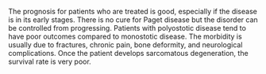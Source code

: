 The prognosis for patients who are treated is good, especially if the disease is in its early stages. There is no cure for Paget disease but the disorder can be controlled from progressing. Patients with polyostotic disease tend to have poor outcomes compared to monostotic disease. The morbidity is usually due to fractures, chronic pain, bone deformity, and neurological complications. Once the patient develops sarcomatous degeneration, the survival rate is very poor.